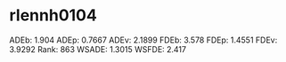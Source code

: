 # rlennh0104

ADEb: 1.904
ADEp: 0.7667
ADEv: 2.1899
FDEb: 3.578
FDEp: 1.4551
FDEv: 3.9292
Rank: 863
WSADE: 1.3015
WSFDE: 2.417